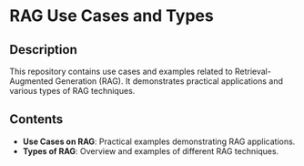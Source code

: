 # RAG Use Cases and Types

## Description
This repository contains use cases and examples related to Retrieval-Augmented Generation (RAG). It demonstrates practical applications and various types of RAG techniques.

## Contents
- **Use Cases on RAG**: Practical examples demonstrating RAG applications.
- **Types of RAG**: Overview and examples of different RAG techniques.




